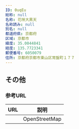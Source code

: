 ```yaml
---
ID: 0uqEu
総称: null
名称: 花咲大黒天
名称読み: null
別名: null
都道府県: 京都府
区域: 京都市
緯度: 35.0044841
経度: 135.7723341
郵便番号: 6050079
住所: 京都府京都市東山区常盤町１７７
---
```


## その他

### 参考URL

| URL | 説明          |
| --- | ------------- |
|     | OpenStreetMap |
